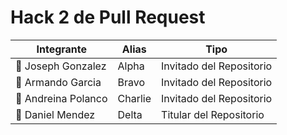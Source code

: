 # Hack 2 de Pull Request
                    
| Integrante  | Alias | Tipo
| ------------- | ------------- | ------------- |
| 🔧 Joseph Gonzalez | Alpha | Invitado del Repositorio |
| 🔧 Armando Garcia | Bravo | Invitado del Repositorio |
| 🔧 Andreina Polanco | Charlie | Invitado del Repositorio |
| 👷 Daniel Mendez | Delta | Titular del Repositorio |
